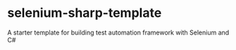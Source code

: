 # selenium-sharp-template
A starter template for building test automation framework with Selenium and C#
